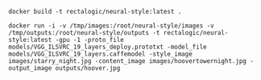 `docker build -t rectalogic/neural-style:latest .`

`docker run -i -v /tmp/images:/root/neural-style/images -v /tmp/outputs:/root/neural-style/outputs -t rectalogic/neural-style:latest -gpu -1 -proto_file models/VGG_ILSVRC_19_layers_deploy.prototxt -model_file models/VGG_ILSVRC_19_layers.caffemodel -style_image images/starry_night.jpg -content_image images/hoovertowernight.jpg -output_image outputs/hoover.jpg`
